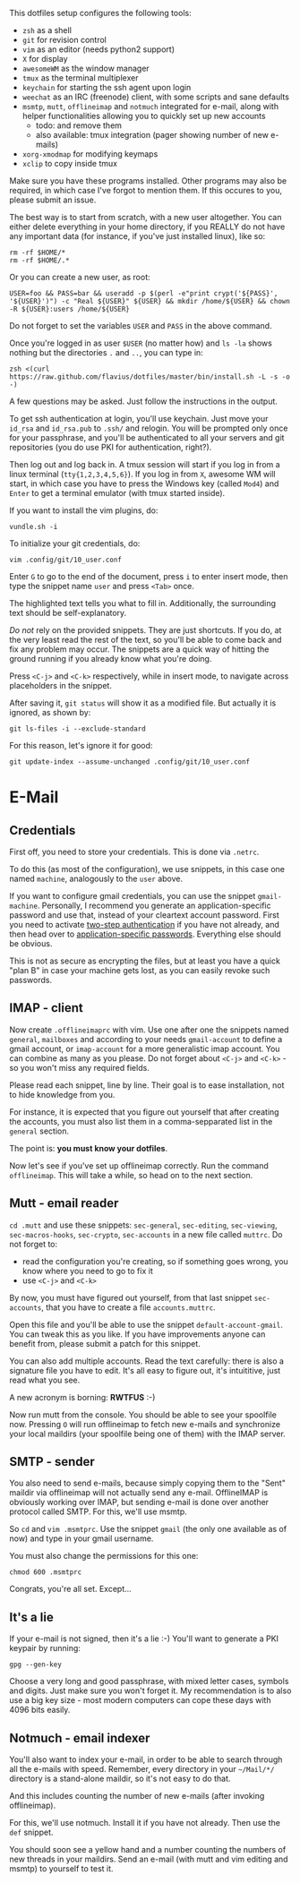This dotfiles setup configures the following tools:

* `zsh` as a shell
* `git` for revision control
* `vim` as an editor (needs python2 support)
* `X` for display
* `awesomeWM` as the window manager
* `tmux` as the terminal multiplexer
* `keychain` for starting the ssh agent upon login
* `weechat` as an IRC (freenode) client, with some scripts and sane defaults
* `msmtp`, `mutt`, `offlineimap` and `notmuch` integrated for e-mail, along
  with helper functionalities allowing you to quickly set up new accounts
  * todo: and remove them
  * also available: tmux integration (pager showing number of new e-mails)
* `xorg-xmodmap` for modifying keymaps
* `xclip` to copy inside tmux

Make sure you have these programs installed. Other programs may also be
required, in which case I've forgot to mention them. If this occures to you,
please submit an issue.

The best way is to start from scratch, with a new user altogether. You can
either delete everything in your home directory, if you REALLY do not have
any important data (for instance, if you've just installed linux), like so:

    rm -rf $HOME/*
    rm -rf $HOME/.*

Or you can create a new user, as root:

    USER=foo && PASS=bar && useradd -p $(perl -e"print crypt('${PASS}', '${USER}')") -c "Real ${USER}" ${USER} && mkdir /home/${USER} && chown -R ${USER}:users /home/${USER}

Do not forget to set the variables `USER` and `PASS` in the above command.

Once you're logged in as user `$USER` (no matter how) and `ls -la` shows nothing but the
directories `.` and `..`, you can type in:

    zsh <(curl https://raw.github.com/flavius/dotfiles/master/bin/install.sh -L -s -o -)

A few questions may be asked. Just follow the instructions in the output.

To get ssh authentication at login, you'll use keychain. Just move your
`id_rsa` and `id_rsa.pub` to `.ssh/` and relogin. You will be prompted only
once for your passphrase, and you'll be authenticated to all your servers and
git repositories (you do use PKI for authentication, right?).

Then log out and log back in. A tmux session will start if you log in from a
linux terminal (`tty{1,2,3,4,5,6}`). If you log in from `X`, awesome WM will
start, in which case you have to press the Windows key (called `Mod4`) and
`Enter` to get a terminal emulator (with tmux started inside).

If you want to install the vim plugins, do:

    vundle.sh -i

To initialize your git credentials, do:

    vim .config/git/10_user.conf

Enter `G` to go to the end of the document, press `i` to enter insert mode,
then type the snippet name `user` and press `<Tab>` once.

The highlighted text tells you what to fill in. Additionally, the surrounding
text should be self-explanatory.

*Do not* rely on the provided snippets. They are just shortcuts. If you do, at
the very least read the rest of the text, so you'll be able to come back and
fix any problem may occur. The snippets are a quick way of hitting the ground
running if you already know what you're doing.

Press `<C-j>` and `<C-k>` respectively, while in insert mode, to navigate
across placeholders in the snippet.

After saving it, `git status` will show it as a modified file. But actually it
is ignored, as shown by:

    git ls-files -i --exclude-standard

For this reason, let's ignore it for good:

    git update-index --assume-unchanged .config/git/10_user.conf

# E-Mail

## Credentials

First off, you need to store your credentials. This is done via `.netrc`.

To do this (as most of the configuration), we use snippets, in this case one
named `machine`, analogously to the `user` above.

If you want to configure gmail credentials, you can use the snippet
`gmail-machine`. Personally, I recommend you generate an application-specific
password and use that, instead of your cleartext account password. First you
need to activate [two-step
authentication](https://www.google.com/accounts/SMSAuthConfig) if you have not
already, and then head over to [application-specific
passwords](https://accounts.google.com/b/0/IssuedAuthSubTokens?hide_authsub=1).
Everything else should be obvious.

This is not as secure as encrypting the files, but at least you have a quick
"plan B" in case your machine gets lost, as you can easily revoke such
passwords.

## IMAP - client

Now create `.offlineimaprc` with vim. Use one after one the snippets named
`general`, `mailboxes` and according to your needs `gmail-account` to define
a gmail account, or `imap-account` for a more generalistic imap account. You
can combine as many as you please. Do not forget about `<C-j>` and `<C-k>` - so
you won't miss any required fields.

Please read each snippet, line by line. Their goal is to ease installation, not
to hide knowledge from you.

For instance, it is expected that you figure out yourself that after creating
the accounts, you must also list them in a comma-sepparated list in the
`general` section.

The point is: **you must know your dotfiles**.

Now let's see if you've set up offlineimap correctly. Run the command
`offlineimap`. This will take a while, so head on to the next section.

## Mutt - email reader

`cd .mutt` and use these snippets: `sec-general`, `sec-editing`, `sec-viewing`,
`sec-macros-hooks`, `sec-crypto`, `sec-accounts` in a new file called `muttrc`.
Do not forget to:

* read the configuration you're creating, so if something goes wrong, you know
  where you need to go to fix it
* use `<C-j>` and `<C-k>`

By now, you must have figured out yourself, from that last snippet
`sec-accounts`, that you have to create a file `accounts.muttrc`.

Open this file and you'll be able to use the snippet `default-account-gmail`.
You can tweak this as you like. If you have improvements anyone can benefit
from, please submit a patch for this snippet.

You can also add multiple accounts. Read the text carefully: there is also
a signature file you have to edit. It's all easy to figure out, it's
intuititive, just read what you see.

A new acronym is borning: **RWTFUS** :-)

Now run mutt from the console. You should be able to see your spoolfile now.
Pressing `O` will run offlineimap to fetch new e-mails and synchronize your
local maildirs (your spoolfile being one of them) with the IMAP server.

## SMTP - sender

You also need to send e-mails, because simply copying them to the "Sent"
maildir via offlineimap will not actually send any e-mail. OfflineIMAP is
obviously working over IMAP, but sending e-mail is done over another protocol
called SMTP. For this, we'll use msmtp.

So `cd` and `vim .msmtprc`. Use the snippet `gmail` (the only one available as
of now) and type in your gmail username.

You must also change the permissions for this one:

    chmod 600 .msmtprc

Congrats, you're all set. Except...

## It's a lie

If your e-mail is not signed, then it's a lie :-) You'll want to generate a PKI
keypair by running:

    gpg --gen-key

Choose a very long and good passphrase, with mixed letter cases, symbols and
digits. Just make sure you won't forget it. My recommendation is to also use
a big key size - most modern computers can cope these days with 4096 bits
easily.

## Notmuch - email indexer

You'll also want to index your e-mail, in order to be able to search through
all the e-mails with speed. Remember, every directory in your `~/Mail/*/`
directory is a stand-alone maildir, so it's not easy to do that.

And this includes counting the number of new e-mails (after invoking
offlineimap).

For this, we'll use notmuch. Install it if you have not already. Then use the
`def` snippet.

You should soon see a yellow hand and a number counting the numbers of new
threads in your maildirs. Send an e-mail (with mutt and vim editing and msmtp)
to yourself to test it.

